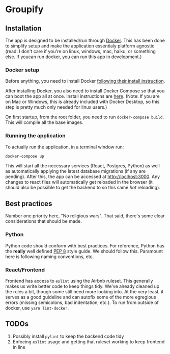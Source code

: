 # Groupify

## Installation

The app is designed to be installed/run through [Docker](https://docs.docker.com/).
This has been done to simplify setup and make the application essentialy platform
agnostic (read: I don't care if you're on linux, windows, mac, haiku, or something
else. If youcan run docker, you can run this app in development.)

### Docker setup

Before anything, you need to install Docker [following their install instruction](https://docs.docker.com/install/#supported-platforms).

After installing Docker, you also need to install Docker Compose so that you can
boot the app all at once. Install instructions are [here](https://docs.docker.com/compose/install/). (Note: If you are on Mac or Windows, this is already included with
Docker Desktop, so this step is pretty much only needed for linux users.)

On first startup, from the root folder, you need to run `docker-compose build`.
This will compile all the base images.

### Running the application

To actually run the application, in a terminal window run:

```bash
docker-compose up
```

This will start all the necessary services (React, Postgres, Python) as well as
automatically applying the latest database migrations (if any are pending). After
this, the app can be accessed at [http://loclhost:3000](http://loclhost:3000).
Any changes to react files will automatically get reloaded in the browser
(it should also be possible to get the backend to so this same _hot_ reloading).

## Best practices

Number one priority here, "No religious wars". That said, there's some clear
considerations that should be made.

### Python

Python code should conform with best practices. For reference, Python has the
**really** well defined [PEP 8](https://www.python.org/dev/peps/pep-0008/)
style guide. We should follow this. Paramount here is following naming
conventions, etc.

### React/Frontend

Frontend has access to `eslint` using the Airbnb ruleset. This generally makes
us write better code to keep things tidy. We've already cleaned up the rules a
bit, though some still need more looking into. At the very least, it serves as a
good guideline and can autofix some of the more egregious errors (missing
semicolons, bad indentation, etc.). To run from outside of docker, use `yarn lint-docker`.

## TODOs

1. Possibly install `pylint` to keep the backend code tidy
2. Enfocing `eslint` usage and getting that ruleset working to keep frontend in line